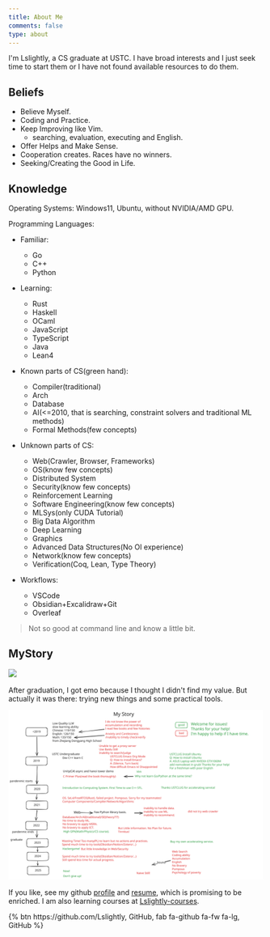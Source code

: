 ```yaml
---
title: About Me
comments: false
type: about
---
```


I'm Lslightly, a CS graduate at USTC. I have broad interests and I just seek time to start them or I have not found available resources to do them.

## Beliefs

- Believe Myself.
- Coding and Practice.
- Keep Improving like Vim.
    - searching, evaluation, executing and English.
- Offer Helps and Make Sense.
- Cooperation creates. Races have no winners.
- Seeking/Creating the Good in Life.

## Knowledge

Operating Systems: Windows11, Ubuntu, without NVIDIA/AMD GPU.

Programming Languages:

- Familiar:
  - Go
  - C++
  - Python
- Learning:
  - Rust
  - Haskell
  - OCaml
  - JavaScript
  - TypeScript
  - Java
  - Lean4

- Known parts of CS(green hand):
  - Compiler(traditional)
  - Arch
  - Database
  - AI(<=2010, that is searching, constraint solvers and traditional ML methods)
  - Formal Methods(few concepts)
- Unknown parts of CS:
  - Web(Crawler, Browser, Frameworks)
  - OS(know few concepts)
  - Distributed System
  - Security(know few concepts)
  - Reinforcement Learning
  - Software Engineering(know few concepts)
  - MLSys(only CUDA Tutorial)
  - Big Data Algorithm
  - Deep Learning
  - Graphics
  - Advanced Data Structures(No OI experience)
  - Network(know few concepts)
  - Verification(Coq, Lean, Type Theory)
- Workflows:
  - VSCode
  - Obsidian+Excalidraw+Git
  - Overleaf

> Not so good at command line and know a little bit.

## MyStory

[![](https://github-readme-stats.vercel.app/api/wakatime?username=Lslightly\&layout=compact)](https://wakatime.com/@Lslightly)

After graduation, I got emo because I thought I didn't find my value. But actually it was there: trying new things and some practical tools.

![](story.svg)

If you like, see my github [profile](https://github.com/Lslightly) and [resume](https://github.com/Lslightly/resume), which is promising to be enriched. I am also learning courses at [Lslightly-courses](https://github.com/Lslightly-courses).

<div class="text-center">{% btn https://github.com/Lslightly, GitHub, fab fa-github fa-fw fa-lg, GitHub %}</div>
